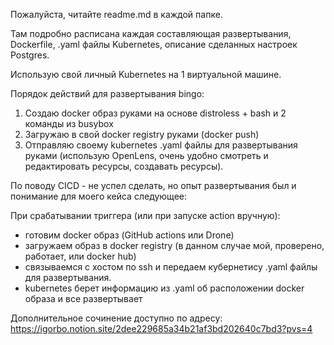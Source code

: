 Пожалуйста, читайте readme.md в каждой папке.

Там подробно расписана каждая составляющая развертывания, Dockerfile, .yaml файлы Kubernetes, описание сделанных настроек Postgres.

Использую свой личный Kubernetes на 1 виртуальной машине.

Порядок действий для развертывания bingo:
1. Создаю docker образ руками на основе distroless + bash и 2 команды из busybox
2. Загружаю в свой docker registry руками (docker push)
3. Отправляю своему kubernetes .yaml файлы для развертывания руками (использую OpenLens, очень удобно смотреть и редактировать ресурсы, создавать ресурсы).

По поводу CICD - не успел сделать, но опыт развертывания был и понимание для моего кейса следующее:

При срабатывании триггера (или при запуске action вручную):
- готовим docker образ (GitHub actions или Drone)
- загружаем образ в docker registry (в данном случае мой, проверено, работает, или docker hub)
- связываемся с хостом по ssh и передаем кубернетису .yaml файлы для развертывания.
- kubernetes берет информацию из .yaml об расположении docker образа и все развертывает

Дополнительное сочинение доступно по адресу: 
https://igorbo.notion.site/2dee229685a34b21af3bd202640c7bd3?pvs=4

